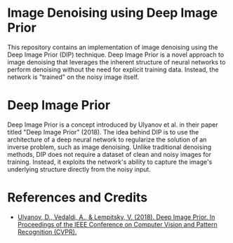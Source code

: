 # Image Denoising using Deep Image Prior
This repository contains an implementation of image denoising using the Deep Image Prior (DIP) technique. Deep Image Prior is a novel approach to image denoising that leverages the inherent structure of neural networks to perform denoising without the need for explicit training data. Instead, the network is "trained" on the noisy image itself.

# Deep Image Prior
Deep Image Prior is a concept introduced by Ulyanov et al. in their paper titled "Deep Image Prior" (2018). The idea behind DIP is to use the architecture of a deep neural network to regularize the solution of an inverse problem, such as image denoising. Unlike traditional denoising methods, DIP does not require a dataset of clean and noisy images for training. Instead, it exploits the network's ability to capture the image's underlying structure directly from the noisy input.

# References and Credits
* [Ulyanov, D., Vedaldi, A., & Lempitsky, V. (2018). Deep Image Prior. In Proceedings of the IEEE Conference on Computer Vision and Pattern Recognition (CVPR).](https://arxiv.org/abs/1711.10925)